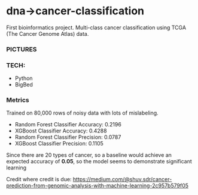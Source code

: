 # dna->cancer-classification

First bioinformatics project. Multi-class cancer classification using TCGA (The Cancer Genome Atlas) data.

### PICTURES

### TECH:
- Python 
- BigBed

### Metrics

Trained on 80,000 rows of noisy data with lots of mislabeling.

- Random Forest Classifier Accuracy: 0.2196
- XGBoost Classifier Accuracy: 0.4288
- Random Forest Classifier Precision: 0.0787
- XGBoost Classifier Precision: 0.1105

Since there are 20 types of cancer, so a baseline would achieve an expected accuracy of 
**0.05**, so the model seems to demonstrate significant learning

Credit where credit is due: https://medium.com/@shuv.sdr/cancer-prediction-from-genomic-analysis-with-machine-learning-2c957b579f05